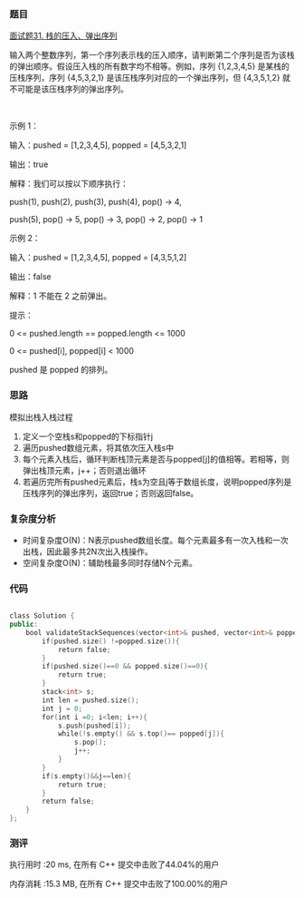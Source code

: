 ### 题目
[面试题31. 栈的压入、弹出序列](https://leetcode-cn.com/problems/zhan-de-ya-ru-dan-chu-xu-lie-lcof/)

输入两个整数序列，第一个序列表示栈的压入顺序，请判断第二个序列是否为该栈的弹出顺序。假设压入栈的所有数字均不相等。例如，序列 {1,2,3,4,5} 是某栈的压栈序列，序列 {4,5,3,2,1} 是该压栈序列对应的一个弹出序列，但 {4,3,5,1,2} 就不可能是该压栈序列的弹出序列。

 

示例 1：

输入：pushed = [1,2,3,4,5], popped = [4,5,3,2,1]

输出：true

解释：我们可以按以下顺序执行：

push(1), push(2), push(3), push(4), pop() -> 4,

push(5), pop() -> 5, pop() -> 3, pop() -> 2, pop() -> 1

示例 2：

输入：pushed = [1,2,3,4,5], popped = [4,3,5,1,2]

输出：false

解释：1 不能在 2 之前弹出。
 

提示：

0 <= pushed.length == popped.length <= 1000

0 <= pushed[i], popped[i] < 1000

pushed 是 popped 的排列。



### 思路
模拟出栈入栈过程
1. 定义一个空栈s和popped的下标指针j
2. 遍历pushed数组元素，将其依次压入栈s中
3. 每个元素入栈后，循环判断栈顶元素是否与popped[j]的值相等。若相等，则弹出栈顶元素，j++；否则退出循环
4. 若遍历完所有pushed元素后，栈s为空且j等于数组长度，说明popped序列是压栈序列的弹出序列，返回true；否则返回false。

### 复杂度分析
- 时间复杂度O(N)：N表示pushed数组长度。每个元素最多有一次入栈和一次出栈，因此最多共2N次出入栈操作。
- 空间复杂度O(N)：辅助栈最多同时存储N个元素。

### 代码
```cpp

class Solution {
public:
    bool validateStackSequences(vector<int>& pushed, vector<int>& popped) {
        if(pushed.size() !=popped.size()){
            return false;
        }
        if(pushed.size()==0 && popped.size()==0){
            return true;
        }
        stack<int> s;
        int len = pushed.size();
        int j = 0;
        for(int i =0; i<len; i++){
            s.push(pushed[i]);
            while(!s.empty() && s.top()== popped[j]){
                s.pop();
                j++;
            }
        }
        if(s.empty()&&j==len){
            return true;
        }
        return false;
    }
};


```

### 测评
执行用时 :20 ms, 在所有 C++ 提交中击败了44.04%的用户

内存消耗 :15.3 MB, 在所有 C++ 提交中击败了100.00%的用户

